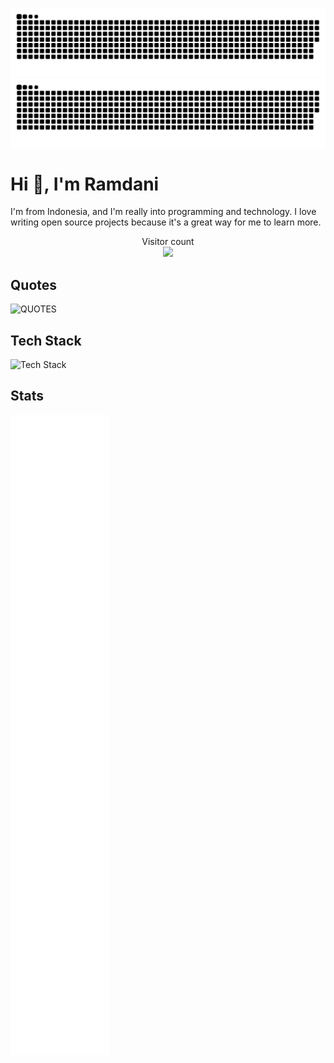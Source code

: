 ![GitHub Snake Light](https://raw.githubusercontent.com/ademr0/ademr0/snake/github-contribution-grid-snake.svg#gh-light-mode-only)
![GitHub Snake dark](https://raw.githubusercontent.com/ademr0/ademr0/snake/github-contribution-grid-snake.svg#gh-dark-mode-only)

# Hi 👋, I'm Ramdani

I'm from Indonesia, and I'm really into programming and technology. I love writing open source projects because it's a great way for me to learn more.

<p align="center"> 
  Visitor count<br>
  <img src="https://profile-counter.glitch.me/ademr0/count.svg" />
</p>

## Quotes
![QUOTES](https://quotier.vercel.app/quote)

## Tech Stack

![Tech Stack](https://skillicons.dev/icons?i=go,rust,dart,cpp,c,nodejs,ts,js,python,solidity,wasm,cmake,html,css,sass,tailwindcss,svelte,react,remix,flutter,deno,docker,kubernetes,aws,gcp,firebase,cloudflare,netlify,vercel,nginx,mongodb,postgresql,redis,graphql,git,github,gitlab&theme=dark)

## Stats

![Metrics](github-metrics.svg)
